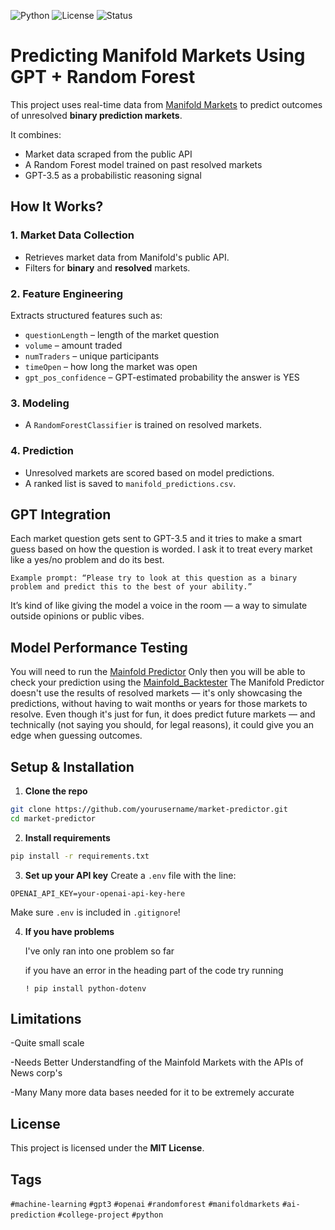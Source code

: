 ![Python](https://img.shields.io/badge/python-3.10+-blue)
![License](https://img.shields.io/badge/license-MIT-yellow)
![Status](https://img.shields.io/badge/status-Alpha-red)
#  Predicting Manifold Markets Using GPT + Random Forest

This project uses real-time data from [Manifold Markets](https://manifold.markets) to predict outcomes of unresolved **binary prediction markets**.

It combines:
-  Market data scraped from the public API
-  A Random Forest model trained on past resolved markets
-  GPT-3.5 as a probabilistic reasoning signal



##  How It Works?

### 1. Market Data Collection
- Retrieves market data from Manifold's public API.
- Filters for **binary** and **resolved** markets.

### 2. Feature Engineering
Extracts structured features such as:
- `questionLength` – length of the market question
- `volume` – amount traded
- `numTraders` – unique participants
- `timeOpen` – how long the market was open
- `gpt_pos_confidence` – GPT-estimated probability the answer is YES

### 3. Modeling
- A `RandomForestClassifier` is trained on resolved markets.

### 4. Prediction
- Unresolved markets are scored based on model predictions.
- A ranked list is saved to `manifold_predictions.csv`.


## GPT Integration
Each market question gets sent to GPT-3.5 and it tries to make a smart guess based on how the question is worded. I ask it to treat every market like a yes/no problem and do its best.
 ```
Example prompt: “Please try to look at this question as a binary problem and predict this to the best of your ability.”
 ```
It’s kind of like giving the model a voice in the room — a way to simulate outside opinions or public vibes.

##  Model Performance Testing

You will need to run the [Mainfold Predictor](https://github.com/DMCHERy/Mainfold-Predictions/blob/main/Mainfold%20Predictor.py)
Only then you will be able to check your prediction using the [Mainfold_Backtester](https://github.com/DMCHERy/Mainfold-Predictions/blob/main/Markets_Backtester.py)  The Manifold Predictor doesn't use the results of resolved markets — it's only showcasing the predictions, without having to wait months or years for those markets to resolve. Even though it's just for fun, it does predict future markets — and technically (not saying you should, for legal reasons), it could give you an edge when guessing outcomes.


##  Setup & Installation

1. **Clone the repo**
```bash
git clone https://github.com/yourusername/market-predictor.git
cd market-predictor
```

2. **Install requirements**
```bash
pip install -r requirements.txt
```

3. **Set up your API key**
Create a `.env` file with the line:
```
OPENAI_API_KEY=your-openai-api-key-here
```
Make sure `.env` is included in `.gitignore`!

4. **If you have problems**
   
   I've only ran into one problem so far
   
    if you have an error in the heading part of the code try running
   ```
   ! pip install python-dotenv
   ```



##  Limitations

-Quite small scale 

-Needs Better Understandfing of the Mainfold Markets with the APIs of News corp's

-Many Many more data bases needed for it to be extremely accurate


##  License

This project is licensed under the **MIT License**.



##  Tags

`#machine-learning` `#gpt3` `#openai` `#randomforest` `#manifoldmarkets` `#ai-prediction` `#college-project` `#python`




